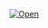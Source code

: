 [![Open](https://img.shields.io/static/v1?label=Open%20in&message=Developer%20Sandbox&logo=eclipseche&color=FDB940&labelColor=525C86)](https://workspaces.openshift.com/#https://github.com/maximilianoPizarro/jhipster-quarkus-test)